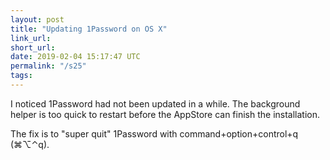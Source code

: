 ```yaml
---
layout: post
title: "Updating 1Password on OS X"
link_url:
short_url:
date: 2019-02-04 15:17:47 UTC
permalink: "/s25"
tags:
---
```





I noticed 1Password had not been updated in a while. The background helper is too quick to restart before the AppStore can finish the installation. 

The fix is to "super quit" 1Password with command+option+control+q (⌘⌥⌃q).